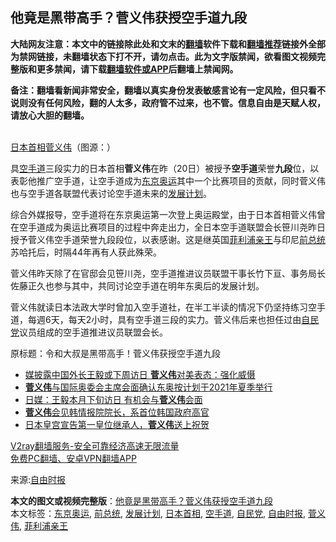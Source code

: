  <h2>他竟是黑带高手？菅义伟获授空手道九段</h2> <p class="notice"><b>大陆网友注意：本文中的链接除此处和文末的<a href="https://github.com/bannedbook/fanqiang" >翻墙</a>软件下载和<a href="https://github.com/killgcd/justmysocks/blob/master/README.md">翻墙推荐</a>链接外全部为禁网链接，未翻墙状态下打不开，请勿点击。此为文字版禁闻，欲看图文视频完整版和更多禁闻，请下载<a href="https://github.com/bannedbook/fanqiang">翻墙软件或APP</a>后翻墙上禁闻网。</p><p>备注：翻墙看新闻非常安全，翻墙以真实身份发表敏感言论有一定风险，但只看不说则没有任何风险，翻的人太多，政府管不过来，也不管。信息自由是天赋人权，请放心大胆的翻墙。</b></p>  <div class="entry"> <p><br /> <a href="https://www.bannedbook.org/bnews/tag/%E6%97%A5%E6%9C%AC%E9%A6%96%E7%9B%B8/" class="st_tag internal_tag" rel="tag" title="标签 日本首相 下的日志">日本首相</a><a href="https://www.bannedbook.org/bnews/tag/%e8%8f%85%e4%b9%89%e4%bc%9f/" class="st_tag internal_tag" rel="tag" title="标签 菅义伟 下的日志">菅义伟</a>（图源：） </p> <p> 具<a href="https://www.bannedbook.org/bnews/tag/%e7%a9%ba%e6%89%8b%e9%81%93/" class="st_tag internal_tag" rel="tag" title="标签 空手道 下的日志">空手道</a>三段实力的日本首相<strong>菅义伟</strong>在昨（20日）被授予<strong>空手道</strong>荣誉<strong>九段</strong>位，以表彰他推广空手道，让空手道成为<a href="https://www.bannedbook.org/bnews/tag/%e4%b8%9c%e4%ba%ac%e5%a5%a5%e8%bf%90/" class="st_tag internal_tag" rel="tag" title="标签 东京奥运 下的日志">东京奥运</a>其中一个比赛项目的贡献，同时菅义伟也与空手道各联盟代表讨论空手道未来的<a href="https://www.bannedbook.org/bnews/tag/%E5%8F%91%E5%B1%95%E8%AE%A1%E5%88%92/" class="st_tag internal_tag" rel="tag" title="标签 发展计划 下的日志">发展计划</a>。 </p> <p>综合外媒报导，空手道将在东京奥运第一次登上奥运殿堂，由于日本首相菅义伟曾在空手道成为奥运比赛项目的过程中奔走出力，全日本空手道联盟会长笹川尧昨日授予菅义伟空手道荣誉九段段位，以表感谢。这是继英国<a href="https://www.bannedbook.org/bnews/tag/%E8%8F%B2%E5%88%A9%E6%B5%A6%E4%BA%B2%E7%8E%8B/" class="st_tag internal_tag" rel="tag" title="标签 菲利浦亲王 下的日志">菲利浦亲王</a>与印尼<a href="https://www.bannedbook.org/bnews/tag/%e5%89%8d%e6%80%bb%e7%bb%9f/" class="st_tag internal_tag" rel="tag" title="标签 前总统 下的日志">前总统</a>苏哈托后，时隔44年再有人获此殊荣。 </p> <p>菅义伟昨天除了在官邸会见笹川尧，空手道推进议员联盟干事长竹下亘、事务局长佐藤正久也参与其中，共同讨论空手道在明年东奥后的发展计划。 </p>  <p>菅义伟就读日本法政大学时曾加入空手道社，在半工半读的情况下仍坚持练习空手道，每週6天，每天2小时，具有空手道三段的实力。菅义伟后来也担任过由<a href="https://www.bannedbook.org/bnews/tag/%E8%87%AA%E6%B0%91%E5%85%9A/" class="st_tag internal_tag" rel="tag" title="标签 自民党 下的日志">自民党</a>议员组成的空手道推进议员联盟会长。 </p> <p>原标题：令和大叔是黑带高手！菅义伟获授空手道九段 </p> <ul class='op-related-articles' title='相关阅读'> <li><a href='https://www.bannedbook.org/bnews/headline/20201119/1433233.html' target='_blank'>媒披露中国外长王毅或下周访日 <b>菅义伟</b>对美表态：强化威慑</a></li> <li><a href='https://www.bannedbook.org/bnews/baitai/20201116/1432065.html' target='_blank'><b>菅义伟</b>与国际奥委会主席会面确认东奥按计划于2021年夏季举行</a></li> <li><a href='https://www.bannedbook.org/bnews/baitai/20201114/1431055.html' target='_blank'>日媒：王毅本月下旬访日 有机会与<b>菅义伟</b>会面</a></li> <li><a href='https://www.bannedbook.org/bnews/baitai/20201111/1429266.html' target='_blank'><b>菅义伟</b>会见韩情报院院长，系首位韩国政府高官</a></li> <li><a href='https://www.bannedbook.org/bnews/baitai/20201108/1427939.html' target='_blank'>日本皇宫宣告第一皇位继承人，<b>菅义伟</b>送上祝贺</a></li> </ul> <p class="texttj"> <a href="https://www.bannedbook.org/forum23/topic22702.html" target="_blank">V2ray翻墙服务-安全可靠经济高速无限流量</a><br/> <a href="https://github.com/bannedbook/fanqiang/wiki/%E7%A6%81%E9%97%BB%E7%BD%91%E5%AE%89%E5%8D%93%E7%BF%BB%E5%A2%99%E6%96%B0%E9%97%BBAPP" target="_blank">免费PC翻墙、安卓VPN翻墙APP</a></p><p>来源:<a href="https://www.bannedbook.org/bnews/tag/%e8%87%aa%e7%94%b1%e6%97%b6%e6%8a%a5/" class="st_tag internal_tag" rel="tag" title="标签 自由时报 下的日志">自由时报</a></p><a name='sharetosocial'></a>       <div><b>本文的图文或视频完整版</b>：<a href='https://www.bannedbook.org/bnews/comments/20201122/1434947.html'>他竟是黑带高手？菅义伟获授空手道九段</a></div>  </div><!--END ENTRY--> <div class="postfooter"> <div>本文标签：<a href="https://www.bannedbook.org/bnews/tag/%e4%b8%9c%e4%ba%ac%e5%a5%a5%e8%bf%90/" rel="tag">东京奥运</a>, <a href="https://www.bannedbook.org/bnews/tag/%e5%89%8d%e6%80%bb%e7%bb%9f/" rel="tag">前总统</a>, <a href="https://www.bannedbook.org/bnews/tag/%E5%8F%91%E5%B1%95%E8%AE%A1%E5%88%92/" rel="tag">发展计划</a>, <a href="https://www.bannedbook.org/bnews/tag/%E6%97%A5%E6%9C%AC%E9%A6%96%E7%9B%B8/" rel="tag">日本首相</a>, <a href="https://www.bannedbook.org/bnews/tag/%e7%a9%ba%e6%89%8b%e9%81%93/" rel="tag">空手道</a>, <a href="https://www.bannedbook.org/bnews/tag/%E8%87%AA%E6%B0%91%E5%85%9A/" rel="tag">自民党</a>, <a href="https://www.bannedbook.org/bnews/tag/%e8%87%aa%e7%94%b1%e6%97%b6%e6%8a%a5/" rel="tag">自由时报</a>, <a href="https://www.bannedbook.org/bnews/tag/%e8%8f%85%e4%b9%89%e4%bc%9f/" rel="tag">菅义伟</a>, <a href="https://www.bannedbook.org/bnews/tag/%E8%8F%B2%E5%88%A9%E6%B5%A6%E4%BA%B2%E7%8E%8B/" rel="tag">菲利浦亲王</a></div>  </div><!--END POSTFOOTER--> 